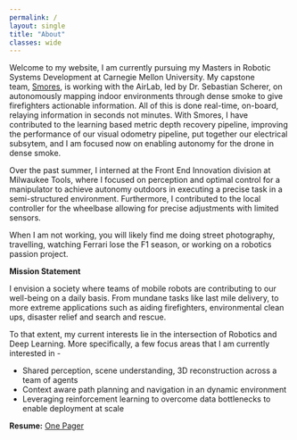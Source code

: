 ```yaml
---
permalink: /
layout: single
title: "About"
classes: wide
---
```


Welcome to my website, I am currently pursuing my Masters in Robotic Systems Development at Carnegie Mellon University. My capstone team, [Smores](https://mrsdprojects.ri.cmu.edu/2025teamg/project-media/), is working with the AirLab, led by Dr. Sebastian Scherer, on autonomously mapping indoor environments through dense smoke to give firefighters actionable information. All of this is done real-time, on-board, relaying information in seconds not minutes. With Smores, I have contributed to the learning based metric depth recovery pipeline, improving the performance of our visual odometry pipeline, put together our electrical subsytem, and I am focused now on enabling autonomy for the drone in dense smoke. 

Over the past summer, I interned at the Front End Innovation division at Milwaukee Tools, where I focused on perception and optimal control for a manipulator to achieve autonomy outdoors in executing a precise task in a semi-structured environment. Furthermore, I contributed to the local controller for the wheelbase allowing for precise adjustments with limited sensors. 

When I am not working, you will likely find me doing street photography, travelling, watching Ferrari lose the F1 season, or working on a robotics passion project.

**Mission Statement**

I envision a society where teams of mobile robots are contributing to our well-being on a daily basis. From mundane tasks like last mile delivery, to more extreme applications such as aiding firefighters, environmental clean ups, disaster relief and search and rescue.

To that extent, my current interests lie in the intersection of Robotics and Deep Learning. More specifically, a few focus areas that I am currently interested in -

* Shared perception, scene understanding, 3D reconstruction across a team of agents
* Context aware path planning and navigation in an dynamic environment
* Leveraging reinforcement learning to overcome data bottlenecks to enable deployment at scale

**Resume:** [One Pager](https://drive.google.com/file/d/1AOS33o4P1vP1VLGZciXoO4DLHPue0vuS/view?usp=sharing)
